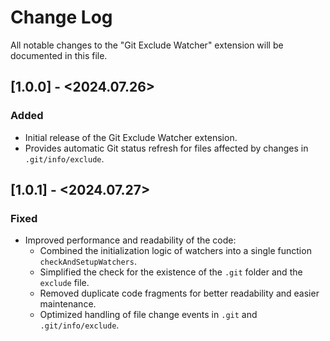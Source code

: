 # Change Log

All notable changes to the "Git Exclude Watcher" extension will be documented in this file.

## [1.0.0] - <2024.07.26>

### Added

- Initial release of the Git Exclude Watcher extension.
- Provides automatic Git status refresh for files affected by changes in `.git/info/exclude`.

## [1.0.1] - <2024.07.27>

### Fixed

- Improved performance and readability of the code:
  - Combined the initialization logic of watchers into a single function `checkAndSetupWatchers`.
  - Simplified the check for the existence of the `.git` folder and the `exclude` file.
  - Removed duplicate code fragments for better readability and easier maintenance.
  - Optimized handling of file change events in `.git` and `.git/info/exclude`.
